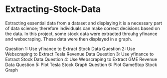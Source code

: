 # Extracting-Stock-Data

Extracting essential data from a dataset and displaying it is a necessary part of data science; therefore individuals can make correct decisions based on the data. In this project, some stock data were extracted throuhg yfinance and webscraping. These data were then displayed in a graph.

Question 1: Use yfinance to Extract Stock Data
Question 2: Use Webscraping to Extract Tesla Revenue Data
Question 3: Use yfinance to Extract Stock Data
Question 4: Use Webscraping to Extract GME Revenue Data
Question 5: Plot Tesla Stock Graph
Question 6: Plot GameStop Stock Graph

